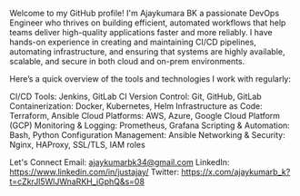 Welcome to my GitHub profile! I'm Ajaykumara BK a passionate DevOps Engineer who thrives on building efficient, automated workflows that help teams deliver high-quality applications faster and more reliably. I have hands-on experience in creating and maintaining CI/CD pipelines, automating infrastructure, and ensuring that systems are highly available, scalable, and secure in both cloud and on-prem environments.

Here’s a quick overview of the tools and technologies I work with regularly:

CI/CD Tools: Jenkins, GitLab CI
Version Control: Git, GitHub, GitLab
Containerization: Docker, Kubernetes, Helm
Infrastructure as Code: Terraform, Ansible
Cloud Platforms: AWS, Azure, Google Cloud Platform (GCP)
Monitoring & Logging: Prometheus, Grafana
Scripting & Automation: Bash, Python
Configuration Management: Ansible
Networking & Security: Nginx, HAProxy, SSL/TLS, IAM roles

Let's Connect
Email: ajaykumarbk34@gmail.com
LinkedIn: https://www.linkedin.com/in/justajay/
Twitter: https://x.com/ajaykumarb_k?t=cZkrJl5WlJWnaRKH_iGphQ&s=08
<!---
ajaykumarbk/ajaykumarbk is a ✨ special ✨ repository because its `README.md` (this file) appears on your GitHub profile.
You can click the Preview link to take a look at your changes.
--->
